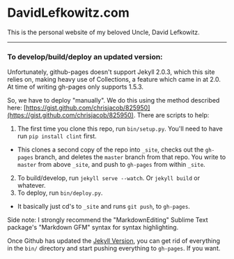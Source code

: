 
# DavidLefkowitz.com

This is the personal website of my beloved Uncle, David Lefkowitz. 

---

### To develop/build/deploy an updated version:

Unfortunately, github-pages doesn't support Jekyll 2.0.3, which this site relies on, making heavy use of Collections, a feature which came in at 2.0. At time of writing gh-pages only supports 1.5.3.

So, we have to deploy "manually". We do this using the method described here: [https://gist.github.com/chrisjacob/825950](https://gist.github.com/chrisjacob/825950). There are scripts to help:

1. The first time you clone this repo, run `bin/setup.py`. You'll need to have run `pip install clint` first.
  - This clones a second copy of the repo into `_site`, checks out the `gh-pages` branch, and deletes the `master` branch from that repo. You write to `master` from above `_site`, and push to `gh-pages` from within `_site`.
2. To build/develop, run `jekyll serve --watch`. Or `jekyll build` or whatever.
3. To deploy, run `bin/deploy.py`.
  - It basically just cd's to `_site` and runs `git push`, to `gh-pages`.

Side note: I strongly recommend the "MarkdownEditing" Sublime Text package's "Markdown GFM" syntax for syntax highlighting. 

Once Github has updated the [Jekyll Version](https://pages.github.com/versions/),
you can get rid of everything in the `bin/` directory
and start pushing everything to `gh-pages`. If you want.

